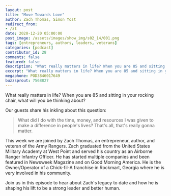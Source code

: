 ```yaml
---
layout: post
title: "Move Towards Love"
author: Zach Thomas, Simon Yost
redirect_from:
- /zt
date: 2020-12-20 05:00:00
post_image: /assets/images/show_img/s02_14/001.png
tags: [entrepreneurs, authors, leaders, veterans]
categories: [podcast]
contributor_id: 28
comments: false
featured: false
description: "What really matters in life? When you are 85 and sitting in your rocking chair, what will you be thinking about?..."
excerpt: "What really matters in life? When you are 85 and sitting in your rocking chair, what will you be thinking about?..."
megaphone: POD3846017649
buzzsprout: 7568827
---
```


<p class="lead">What really matters in life? When you are 85 and sitting in your rocking chair, what will you be thinking about?</p>

<p>Our guests share his inkling about this question:</p>

<blockquote>What did I do with the time, money, and resources I was given to make a difference in people's lives? That's all, that's really gonna matter.</blockquote>

<p>This week we are joined by Zach Thomas, an entrepreneur, author, and veteran of the Army Rangers. Zach graduated from the United States Military Academy at West Point and served his country as an Airborne Ranger Infantry Officer. He has started multiple companies and been featured in Newsweek Magazine and on Good Morning America. He is the Owner/Operator of a Chick-fil-A franchise in Rockmart, Georgia where he is very involved in his community.</p>

<p>Join us in this episode to hear about Zach's legacy to date and how he is shaping his lift to be a strong leader and better human.</p>